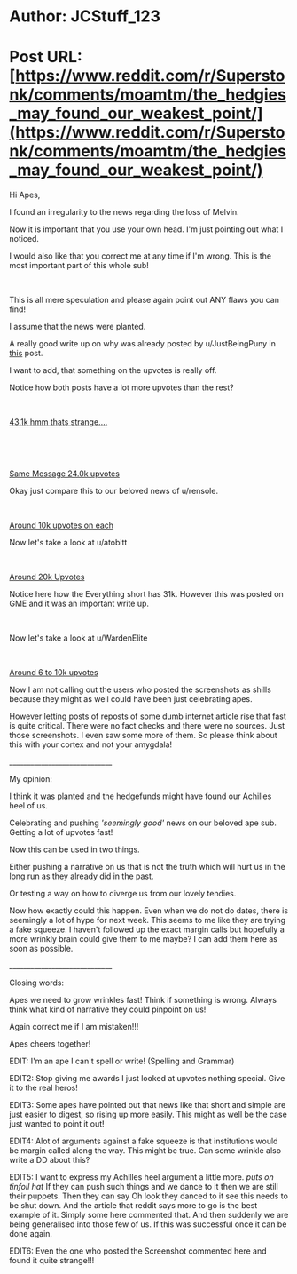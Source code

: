 # Author: JCStuff_123
# Post URL: [https://www.reddit.com/r/Superstonk/comments/moamtm/the_hedgies_may_found_our_weakest_point/](https://www.reddit.com/r/Superstonk/comments/moamtm/the_hedgies_may_found_our_weakest_point/)


Hi Apes,

I found an irregularity to the news regarding the loss of Melvin.

Now it is important that you use your own head. I'm just pointing out what I noticed.

I would also like that you correct me at any time if I'm wrong. This is the most important part of this whole sub!

&#x200B;

This is all mere speculation and please again point out ANY flaws you can find!

I assume that the news were planted.

A really good write up on why was already posted by u/JustBeingPuny in [this](https://www.reddit.com/r/Superstonk/comments/mo038k/04102021_the_fud_news_on_melvin_stop_believing/) post.

I want to add, that something on the upvotes is really off.

Notice how both posts have a lot more upvotes than the rest?

&#x200B;

[43.1k hmm thats strange....](https://preview.redd.it/rdjpvsjt3es61.png?width=708&format=png&auto=webp&s=c9d8a10263aafb200c700a1a4a934fdbe48ef77b)

&#x200B;

&#x200B;

[Same Message 24.0k upvotes](https://preview.redd.it/fai6cq934es61.png?width=705&format=png&auto=webp&s=dc4046cf8a9ccb9ea32d9d21c9c41e3fd0200763)

Okay just compare this to our beloved news of u/rensole.

&#x200B;

[Around 10k upvotes on each](https://preview.redd.it/ah8cpdde4es61.png?width=1002&format=png&auto=webp&s=213be3e8e76501ced83e62eb8bc5a905541e62d5)

Now let's take a look at u/atobitt

&#x200B;

[Around 20k Upvotes](https://preview.redd.it/zzedr7y25es61.png?width=844&format=png&auto=webp&s=c83c4e0acbd975306d9175d301ab7321c2bf6d9b)

Notice here how the Everything short has 31k. However this was posted on GME and it was an important write up.

&#x200B;

Now let's take a look at u/WardenElite

&#x200B;

[Around 6 to 10k upvotes](https://preview.redd.it/wva57rbo6es61.png?width=1597&format=png&auto=webp&s=33a9c7082d42d7f61369ff6dbe6437bf1671ae6f)

Now I am not calling out the users who posted the screenshots as shills because they might as well could have been just celebrating apes.

However letting posts of reposts of some dumb internet article rise that fast is quite critical. There were no fact checks and there were no sources. Just those screenshots. I even saw some more of them. So please think about this with your cortex and not your amygdala!

\_\_\_\_\_\_\_\_\_\_\_\_\_\_\_\_\_\_\_\_\_\_\_\_\_\_\_\_\_

My opinion:

I think it was planted and the hedgefunds might have found our Achilles heel of us.

Celebrating and pushing *'seemingly good'* news on our beloved ape sub. Getting a lot of upvotes fast!

Now this can be used in two things.

Either pushing a narrative on us that is not the truth which will hurt us in the long run as they already did in the past.

Or testing a way on how to diverge us from our lovely tendies.

Now how exactly could this happen. Even when we do not do dates, there is seemingly a lot of hype for next week. This seems to me like they are trying a fake squeeze. I haven't followed up the exact margin calls but hopefully a more wrinkly brain could give them to me maybe? I can add them here as soon as possible.

\_\_\_\_\_\_\_\_\_\_\_\_\_\_\_\_\_\_\_\_\_\_\_\_\_\_\_\_\_

Closing words:

Apes we need to grow wrinkles fast! Think if something is wrong. Always think what kind of narrative they could pinpoint on us!

Again correct me if I am mistaken!!!

Apes cheers together!

EDIT: I'm an ape I can't spell or write! (Spelling and Grammar)

EDIT2: Stop giving me awards I just looked at upvotes nothing special. Give it to the real heros!

EDIT3: Some apes have pointed out that news like that short and simple are just easier to digest, so rising up more easily. This might as well be the case just wanted to point it out!

EDIT4: Alot of arguments against a fake squeeze is that institutions would be margin called along the way. This might be true. Can some wrinkle also write a DD about this?

EDIT5: I want to express my Achilles heel argument a little more. *puts on tinfoil hat* If they can push such things and we dance to it then we are still their puppets. Then they can say Oh look they danced to it see this needs to be shut down. And the article that reddit says more to go is the best example of it. Simply some here commented that. And then suddenly we are being generalised into those few of us. If this was successful once it can be done again.

EDIT6: Even the one who posted the Screenshot commented here and found it quite strange!!!